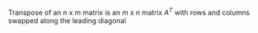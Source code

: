 Transpose of an n x m matrix is an m x n matrix $A^T$ with rows and columns swapped along the leading diagonal
 